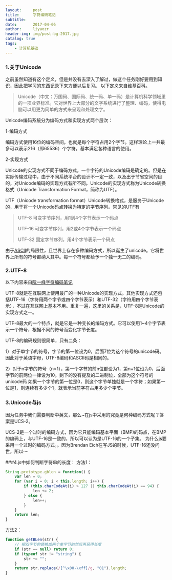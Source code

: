```yaml
---
layout:     post 
title:      字符编码笔记
subtitle:   
date:       2017-04-06
author:     liyaozr
header-img: img/post-bg-2017.jpg
catalog: true
tags: 
    - 计算机基础
---
```

### 1.关于Unicode
之前虽然知道有这个定义，但是并没有去深入了解过，做这个任务刚好要用到知识，因此把学习的东西记录下来方便以后复习。
以下定义来自维基百科。
> Unicode（中文：万国码、国际码、统一码、单一码）是计算机科学领域里的一项业界标准。它对世界上大部分的文字系统进行了整理、编码，使得电脑可以用更为简单的方式来呈现和处理文字。
> 
Unicode编码系统分为编码方式和实现方式两个层次：

1-编码方式

编码方式使用16位的编码空间，也就是每个字符占用2个字节。这样理论上一共最多可以表示216（即65536）个字符。基本满足各种语言的使用。

2-实现方式

Unicode的实现方式不同于编码方式。一个字符的Unicode编码是确定的。但是在实际传输过程中，由于不同系统平台的设计不一定一致，以及出于节省空间的目的，对Unicode编码的实现方式有所不同。Unicode的实现方式称为Unicode转换格式（Unicode Transformation Format，简称为UTF）。

UTF（Unicode transformation format）Unicode转换格式，是服务于Unicode的，用于将一个Unicode码点转换为特定的字节序列。常见的UTF有

> UTF-8 可变字节序列，用1到4个字节表示一个码点 
> 
> UTF-16 可变字节序列，用2或4个字节表示一个码点 
> 
> UTF-32 固定字节序列，用4个字节表示一个码点

由于[ASCII](https://zh.wikipedia.org/wiki/ASCII)的局限性，且世界上存在多种编码方式，所以诞生了unicode。它将世界上所有的符号都纳入其中。每一个符号都给予一个独一无二的编码。

### 2.UTF-8
以下内容来自[阮一峰字符编码笔记](http://www.ruanyifeng.com/blog/2007/10/ascii_unicode_and_utf-8.html)

UTF-8就是在互联网上使用最广的一种Unicode的实现方式。其他实现方式还包括UTF-16（字符用两个字节或四个字节表示）和UTF-32（字符用四个字节表示），不过在互联网上基本不用。重复一遍，这里的关系是，UTF-8是Unicode的实现方式之一。

UTF-8最大的一个特点，就是它是一种变长的编码方式。它可以使用1~4个字节表示一个符号，根据不同的符号而变化字节长度。

UTF-8的编码规则很简单，只有二条：

1）对于单字节的符号，字节的第一位设为0，后面7位为这个符号的unicode码。因此对于英语字母，UTF-8编码和ASCII码是相同的。

2）对于n字节的符号（n>1），第一个字节的前n位都设为1，第n+1位设为0，后面字节的前两位一律设为10。剩下的没有提及的二进制位，全部为这个符号的unicode码
如果一个字节的第一位是0，则这个字节单独就是一个字符；如果第一位是1，则连续有多少个1，就表示当前字符占用多少个字节。

### 3.Unicode与js
因为任务中我们需要判断中英文，那么~在js中采用的究竟是何种编码方式呢？答案是UCS-2。

UCS-2是一个过时的编码方式，因为它只能编码基本平面（BMP)的码点，在BMP的编码上，与UTF-16是一致的，所以可以认为是UTF-16的一个子集。 
为什么js要采用一个过时的编码方式。。因为Brendan Eich在写JS的时候，UTF-16还没问世，所以····

###4.js中如何判断字符串的长度：
方法1：
```javascript
String.prototype.gblen = function() {
    var len = 0;
    for (var i = 0; i < this.length; i++) {
        if (this.charCodeAt(i) > 127 || this.charCodeAt(i) == 94) {
            len += 2;
        } else {
            len++;
        }
    }
    return len;
}
```
方法2：
```javascript
function getBLen(str) {
    // 把双字节的替换成两个单字节的然后再获得长度
    if (str == null) return 0;
    if (typeof str != "string") {
        str += "";
    }
    return str.replace(/[^\x00-\xff]/g, "01").length;
}
```

